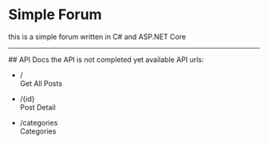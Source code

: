 # Simple Forum
this is a simple forum written in C# and ASP.NET Core
<hr>
## API Docs
the API is not completed yet
available API urls:

+   /           
  Get All Posts

+   /{id}        
  Post Detail
  
+   /categories   
  Categories  
